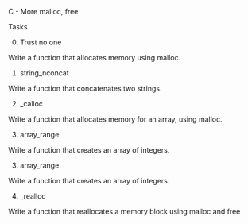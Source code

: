 C - More malloc, free

Tasks

0. Trust no one

Write a function that allocates memory using malloc.

1. string_nconcat

Write a function that concatenates two strings.

2. _calloc

Write a function that allocates memory for an array, using malloc.

3. array_range

Write a function that creates an array of integers.

3. array_range

Write a function that creates an array of integers.

4. _realloc

Write a function that reallocates a memory block using malloc and free
